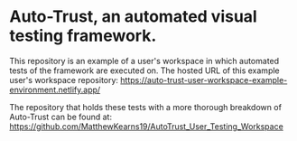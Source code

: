 # Auto-Trust, an automated visual testing framework.

This repository is an example of a user's workspace in which automated tests of the framework are executed on. The hosted
URL of this example user's workspace repository: https://auto-trust-user-workspace-example-environment.netlify.app/

The repository that holds these tests with a more thorough breakdown of Auto-Trust
can be found at: https://github.com/MatthewKearns19/AutoTrust_User_Testing_Workspace

